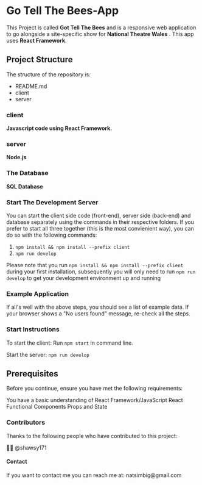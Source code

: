 <h1>Go Tell The Bees-App</h1>

This Project is called **Got Tell The Bees** and is a responsive web application to go alongside a site-specific show for **National Theatre Wales** . This app uses **React Framework**.

## Project Structure

The structure of the repository is:

- README.md
- client
- server

### client
**Javascript code using React Framework.**

### server
**Node.js** 

### The Database
**SQL Database**

### Start The Development Server

You can start the client side code (front-end), server side (back-end) and database separately using the commands in their respective folders. If you prefer to start all three together (this is the most convienient way), you can do so with the following commands:

1. `npm install && npm install --prefix client`
2. `npm run develop`

Please note that you run `npm install && npm install --prefix client` during your first installation, subsequently you will only need to run `npm run develop` to get your development environment up and running
### Example Application

If all's well with the above steps, you should see a list of example data. If your browser shows a "No users found" message, re-check all the steps.
### Start Instructions

To start the client:
Run `npm start` in command line.

Start the server:
`npm run develop`

<h2>Prerequisites</h2>

Before you continue, ensure you have met the following requirements:

You have a basic understanding of React Framework/JavaScript
React Functional Components
Props and State

<h3>Contributors</h3>

Thanks to the following people who have contributed to this project:

🧑‍🏫 @shawsy171

<h4>Contact</h4>
If you want to contact me you can reach me at: natsimbig@gmail.com
